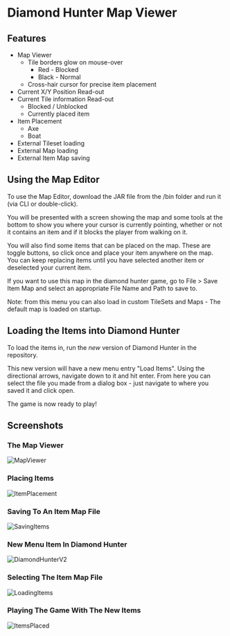 # Diamond Hunter Map Viewer

## Features

* Map Viewer
    * Tile borders glow on mouse-over
        * Red - Blocked
        * Black - Normal
    * Cross-hair cursor for precise item placement
* Current X/Y Position Read-out
* Current Tile information Read-out
    * Blocked / Unblocked
    * Currently placed item
* Item Placement
    * Axe
    * Boat
* External Tileset loading
* External Map loading
* External Item Map saving

## Using the Map Editor
To use the Map Editor, download the JAR file from the /bin folder and run it (via CLI or double-click). 

You will be presented with a screen showing the map and some tools at the bottom to show you where your cursor is currently pointing, whether or not it contains an item and if it blocks the player from walking on it. 

You will also find some items that can be placed on the map. These are toggle buttons, so click once and place your item anywhere on the map. You can keep replacing items until you have selected another item or deselected your current item. 

If you want to use this map in the diamond hunter game, go to File > Save Item Map and select an appropriate File Name and Path to save to. 

Note: from this menu you can also load in custom TileSets and Maps - The default map is loaded on startup.

## Loading the Items into Diamond Hunter
To load the items in, run the _new_ version of Diamond Hunter in the repository. 

This new version will have a new menu entry "Load Items". Using the directional arrows, navigate down to it and hit enter. From here you can select the file you made from a dialog box - just navigate to where you saved it and click open.

The game is now ready to play!

## Screenshots
### The Map Viewer
![MapViewer](/uploads/f1f2df16a66644a9109bcc37361f3458/MapViewer.jpg)
### Placing Items
![ItemPlacement](/uploads/4b93b7a1864887466096f039da9704f5/ItemPlacement.jpg)
### Saving To An Item Map File
![SavingItems](/uploads/27edd42e6a0f2fa1ec859e225e2cfcf2/SavingItems.jpg)
### New Menu Item In Diamond Hunter
![DiamondHunterV2](/uploads/93bace6d0907e5219ae777302c33ca88/DiamondHunterV2.jpg)
### Selecting The Item Map File
![LoadingItems](/uploads/b7533f1221a5fcca79d671bbd34fde24/LoadingItems.jpg)
### Playing The Game With The New Items
![ItemsPlaced](/uploads/0a14e7c7a42a3070efc791ac8fdcdb0b/ItemsPlaced.jpg)